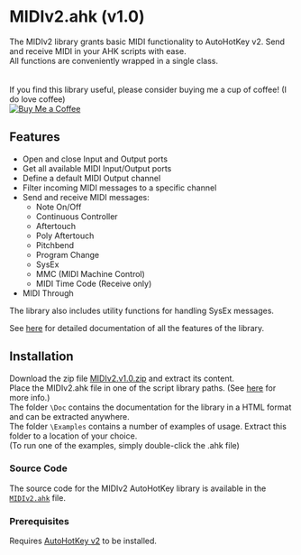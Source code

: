 # MIDIv2.ahk (v1.0)


The MIDIv2 library grants basic MIDI functionality to AutoHotKey v2.
Send and receive MIDI in your AHK scripts with ease.  
All functions are conveniently wrapped in a single class.  
</br></br>
If you find this library useful, please consider buying me a cup of coffee! (I do love coffee)  
[![Buy Me a Coffee](https://img.shields.io/badge/Support-Buy%20Me%20a%20Coffee-yellow?style=flat-square&logo=buy-me-a-coffee)](https://www.buymeacoffee.com/emlib)

## Features

- Open and close Input and Output ports
- Get all available MIDI Input/Output ports
- Define a default MIDI Output channel
- Filter incoming MIDI messages to a specific channel
- Send and receive MIDI messages:
  - Note On/Off
  - Continuous Controller
  - Aftertouch
  - Poly Aftertouch
  - Pitchbend
  - Program Change
  - SysEx
  - MMC (MIDI Machine Control)
  - MIDI Time Code (Receive only)
- MIDI Through
  
The library also includes utility functions for handling SysEx messages.

See [here](docs/index.html) for detailed documentation of all the features of the library.
 
## Installation

Download the zip file [MIDIv2.v1.0.zip](https://github.com/emliberace/MIDIv2.ahk/releases/download/v1.0/MIDIv2.v1.0.zip) and extract its content.  
Place the MIDIv2.ahk file in one of the script library paths. (See [here](https://www.autohotkey.com/docs/v2/Scripts.htm#lib) for more info.)  
The folder `\Doc` contains the documentation for the library in a HTML format and can be extracted anywhere.  
The folder `\Examples` contains a number of examples of usage. Extract this folder to a location of your choice.  
(To run one of the examples, simply double-click the .ahk file)

### Source Code

The source code for the MIDIv2 AutoHotKey library is available in the [`MIDIv2.ahk`](./MIDIv2.ahk) file.

### Prerequisites
Requires [AutoHotKey v2](https://www.autohotkey.com/) to be installed.
